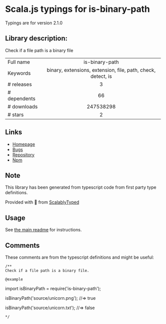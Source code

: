 
# Scala.js typings for is-binary-path

Typings are for version 2.1.0

## Library description:
Check if a file path is a binary file

|                    |                 |
| ------------------ | :-------------: |
| Full name          | is-binary-path |
| Keywords           | binary, extensions, extension, file, path, check, detect, is |
| # releases         | 3 |
| # dependents       | 66 |
| # downloads        | 247538298 |
| # stars            | 2 |

## Links
- [Homepage](https://github.com/sindresorhus/is-binary-path#readme)
- [Bugs](https://github.com/sindresorhus/is-binary-path/issues)
- [Repository](https://github.com/sindresorhus/is-binary-path)
- [Npm](https://www.npmjs.com/package/is-binary-path)
    


## Note
This library has been generated from typescript code from first party type definitions.

Provided with :purple_heart: from [ScalablyTyped](https://github.com/oyvindberg/ScalablyTyped)

## Usage
See [the main readme](../../readme.md) for instructions.

## Comments

These comments are from the typescript definitions and might be useful:
```
/**
Check if a file path is a binary file.

@example
```
import isBinaryPath = require('is-binary-path');

isBinaryPath('source/unicorn.png');
//=> true

isBinaryPath('source/unicorn.txt');
//=> false
```
*/

```

